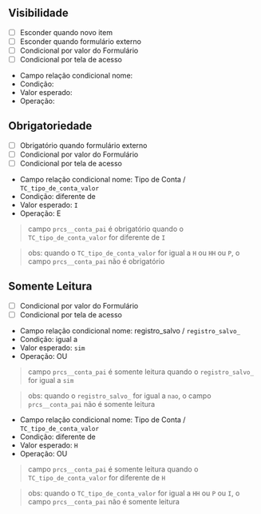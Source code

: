 ## Visibilidade

- [ ] Esconder quando novo item
- [ ] Esconder quando formulário externo
- [ ] Condicional por valor do Formulário
- [ ] Condicional por tela de acesso

- Campo relação condicional nome: 
- Condição: 
- Valor esperado: 
- Operação: 

## Obrigatoriedade

- [ ] Obrigatório quando formulário externo
- [ ] Condicional por valor do Formulário
- [ ] Condicional por tela de acesso

- Campo relação condicional nome: Tipo de Conta / `TC_tipo_de_conta_valor`
- Condição: diferente de
- Valor esperado: `I`
- Operação: E

> campo `prcs__conta_pai` é obrigatório quando o `TC_tipo_de_conta_valor` for diferente de `I`

> obs: quando o `TC_tipo_de_conta_valor` for igual a `H` ou `HH` ou `P`, o campo `prcs__conta_pai` não é obrigatório

## Somente Leitura

- [ ] Condicional por valor do Formulário
- [ ] Condicional por tela de acesso

- Campo relação condicional nome: registro_salvo / `registro_salvo_`
- Condição: igual a
- Valor esperado: `sim`
- Operação: OU

> campo `prcs__conta_pai` é somente leitura quando o `registro_salvo_` for igual a `sim`

> obs: quando o `registro_salvo_` for igual a `nao`, o campo `prcs__conta_pai` não é somente leitura

- Campo relação condicional nome: Tipo de Conta / `TC_tipo_de_conta_valor`
- Condição: diferente de
- Valor esperado: `H`
- Operação: OU

> campo `prcs__conta_pai` é somente leitura quando o `TC_tipo_de_conta_valor` for diferente de `H`

> obs: quando o `TC_tipo_de_conta_valor` for igual a `HH` ou `P` ou `I`, o campo `prcs__conta_pai` não é somente leitura

